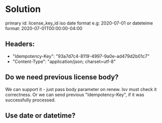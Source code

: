# Solution

primary id: license_key_id
iso date format e.g: 2020-07-01
or dateteime format: 2020-07-01T00:00:00-04:00

## Headers: 
* "Idempotency-Key": "93a7d7c4-8119-4997-9a0e-ad479d2b01c7"
* "Content-Type": "application/json; charset=utf-8"
                  
 
## Do we need previous license body?
We can support it - just pass body parameter on renew. Isv must check it correctness.
Or we can send previous "Idempotency-Key", if it was successfully processed. 
## Use date or datetime?
